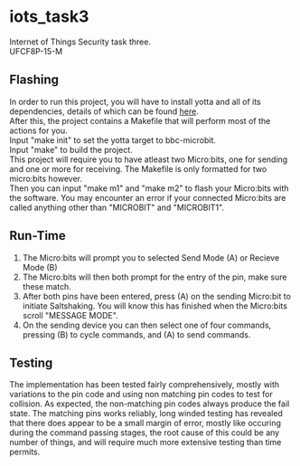 # iots_task3

Internet of Things Security task three.  
UFCF8P-15-M

## Flashing  
In order to run this project, you will have to install yotta and all of its
dependencies, details of which can be found [here](http://docs.yottabuild.org/#installing).  
After this, the project contains a Makefile that will perform most of the
actions for you.  
Input "make init" to set the yotta target to bbc-microbit.  
Input "make" to build the project.  
This project will require you to have atleast two Micro:bits, one for sending
and one or more for receiving. The Makefile is only formatted for two micro:bits
however.  
Then you can input "make m1" and "make m2" to flash your Micro:bits with the
software. You may encounter an error if your connected Micro:bits are called
anything other than "MICROBIT" and "MICROBIT1".

## Run-Time  
1. The Micro:bits will prompt you to selected Send Mode (A) or Recieve Mode (B)
2. The Micro:bits will then both prompt for the entry of the pin, make sure
these match.  
3. After both pins have been entered, press (A) on the sending Micro:bit to
initiate Saltshaking. You will know this has finished when the Micro:bits scroll
"MESSAGE MODE".
4. On the sending device you can then select one of four commands, pressing (B)
to cycle commands, and (A) to send commands.  

## Testing  
The implementation has been tested fairly comprehensively, mostly with
variations to the pin code and using non matching pin codes to test for
collision. As expected, the non-matching pin codes always produce the fail
state. The matching pins works reliably, long winded testing has revealed that
there does appear to be a small margin of error, mostly like occuring during the
command passing stages, the root cause of this could be any number of things,
and will require much more extensive testing than time permits.  
